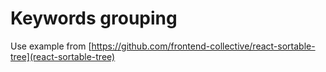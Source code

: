 # Keywords grouping

Use example from [https://github.com/frontend-collective/react-sortable-tree](react-sortable-tree)